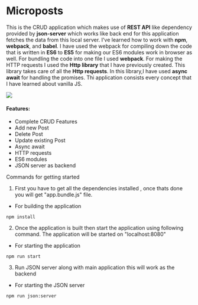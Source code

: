 # Microposts

This is the CRUD application which makes use of **REST API** like dependency provided by **json-server** which works like back end for this application fetches the data from this local server. I've learned how to work with **npm**, **webpack**, and **babel**. I have used the webpack for compiling down the code that is written in **ES6** to **ES5** for making our ES6 modules work in browser as well. For bundling the code into one file I used **webpack**. For making the HTTP requests I used the **Http library** that I have previously created. This library takes care of all the **Http requests**. In this library,I have used **async await** for handling the promises. Thi application consists every concept that I have learned about vanilla JS.

![](https://i.postimg.cc/hPQBhnXw/Micropost2.jpg)

#### Features:

-   Complete CRUD Features
-   Add new Post
-   Delete Post
-   Update existing Post
-   Async await
-   HTTP requests
-   ES6 modules
-   JSON server as backend

Commands for getting started

1. First you have to get all the dependencies installed , once thats done you will get "app.bundle.js" file.

-   For building the application

```
npm install
```

2. Once the application is built then start the application using following command. The application will be started on "localhost:8080"

-   For starting the application

```
npm run start
```

3. Run JSON server along with main application this will work as the backend

-   For starting the JSON server

```
npm run json:server
```

<!-- Check out the live site [here](https://calorie-app.netlify.app/) -->
